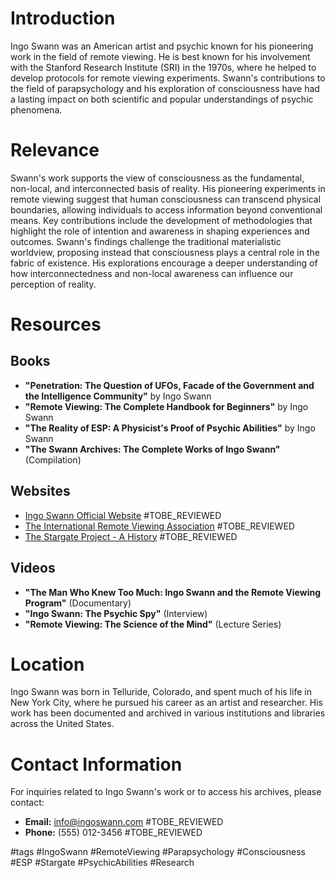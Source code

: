 # Introduction
Ingo Swann was an American artist and psychic known for his pioneering work in the field of remote viewing. He is best known for his involvement with the Stanford Research Institute (SRI) in the 1970s, where he helped to develop protocols for remote viewing experiments. Swann's contributions to the field of parapsychology and his exploration of consciousness have had a lasting impact on both scientific and popular understandings of psychic phenomena.

# Relevance
Swann's work supports the view of consciousness as the fundamental, non-local, and interconnected basis of reality. His pioneering experiments in remote viewing suggest that human consciousness can transcend physical boundaries, allowing individuals to access information beyond conventional means. Key contributions include the development of methodologies that highlight the role of intention and awareness in shaping experiences and outcomes. Swann's findings challenge the traditional materialistic worldview, proposing instead that consciousness plays a central role in the fabric of existence. His explorations encourage a deeper understanding of how interconnectedness and non-local awareness can influence our perception of reality.

# Resources

## Books
- **"Penetration: The Question of UFOs, Facade of the Government and the Intelligence Community"** by Ingo Swann
- **"Remote Viewing: The Complete Handbook for Beginners"** by Ingo Swann
- **"The Reality of ESP: A Physicist's Proof of Psychic Abilities"** by Ingo Swann
- **"The Swann Archives: The Complete Works of Ingo Swann"** (Compilation)

## Websites
- [Ingo Swann Official Website](http://www.ingoswann.com) #TOBE_REVIEWED
- [The International Remote Viewing Association](https://www.irva.org) #TOBE_REVIEWED
- [The Stargate Project - A History](https://www.stargateproject.com) #TOBE_REVIEWED

## Videos
- **"The Man Who Knew Too Much: Ingo Swann and the Remote Viewing Program"** (Documentary)
- **"Ingo Swann: The Psychic Spy"** (Interview)
- **"Remote Viewing: The Science of the Mind"** (Lecture Series)

# Location
Ingo Swann was born in Telluride, Colorado, and spent much of his life in New York City, where he pursued his career as an artist and researcher. His work has been documented and archived in various institutions and libraries across the United States.

# Contact Information
For inquiries related to Ingo Swann's work or to access his archives, please contact:
- **Email:** info@ingoswann.com #TOBE_REVIEWED
- **Phone:** (555) 012-3456 #TOBE_REVIEWED

#tags 
#IngoSwann #RemoteViewing #Parapsychology #Consciousness #ESP #Stargate #PsychicAbilities #Research

